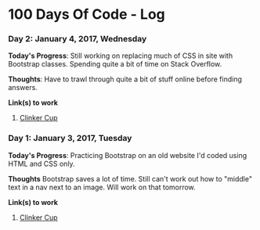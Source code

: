 # 100 Days Of Code - Log

### Day 2: January 4, 2017, Wednesday

**Today's Progress**: Still working on replacing much of CSS in site with Bootstrap classes. Spending quite a bit of time on Stack Overflow. 

**Thoughts**: Have to trawl through quite a bit of stuff online before finding answers.

**Link(s) to work**
1. [Clinker Cup](http://clinkercup.com/)

### Day 1: January 3, 2017, Tuesday

**Today's Progress**: Practicing Bootstrap on an old website I'd coded using HTML and CSS only.

**Thoughts** Bootstrap saves a lot of time. Still can't work out how to "middle" text in a nav next to an image. Will work on that tomorrow.

**Link(s) to work**
1. [Clinker Cup](http://clinkercup.com/)




